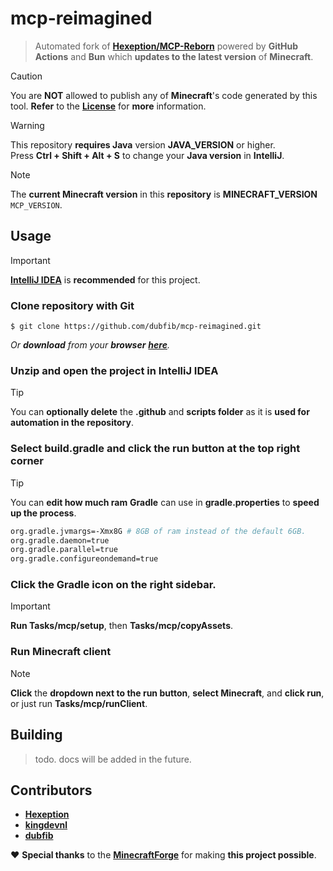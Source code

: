 # mcp-reimagined
> Automated fork of **[Hexeption/MCP-Reborn](https://github.com/Hexeption/MCP-Reborn)** powered by **GitHub Actions** and **Bun** which **updates to the latest version** of **Minecraft**.

> [!CAUTION]
> You are **NOT** allowed to publish any of **Minecraft**'s code generated by this tool. **Refer** to the **[License](https://github.com/dubfib/mcp-reimagined/blob/main/MCP-License)** for **more** information.

> [!WARNING]
> This repository **requires Java** version **JAVA_VERSION** or higher.  
> Press **Ctrl + Shift + Alt + S** to change your **Java version** in **IntelliJ**.

> [!NOTE]
> The **current Minecraft version** in this **repository** is **MINECRAFT_VERSION** `MCP_VERSION`.

## Usage
> [!IMPORTANT]
> **[IntelliJ IDEA](https://jetbrains.com/idea/download)** is **recommended** for this project.

### Clone repository with **Git**
```
$ git clone https://github.com/dubfib/mcp-reimagined.git
```
*Or **download** from your **browser** **[here](https://codeload.github.com/dubfib/mcp-reimagined/zip/refs/heads/main)**.*

### Unzip and open the project in IntelliJ IDEA
> [!TIP]
> You can **optionally delete** the **.github** and **scripts folder** as it is **used for automation in the repository**.

### Select **build.gradle** and click the run button at the top right corner
> [!TIP]
> You can **edit how much ram** **Gradle** can use in **gradle.properties** to **speed up the process**.
> ```bash
> org.gradle.jvmargs=-Xmx8G # 8GB of ram instead of the default 6GB.
> org.gradle.daemon=true
> org.gradle.parallel=true
> org.gradle.configureondemand=true
> ```

### Click the Gradle icon on the right sidebar.
> [!IMPORTANT]
> **Run Tasks/mcp/setup**, then **Tasks/mcp/copyAssets**.

### Run Minecraft client
> [!NOTE]
> **Click** the **dropdown next to the run button**, **select Minecraft**, and **click run**, or just run **Tasks/mcp/runClient**.

## Building
> todo. docs will be added in the future.

## Contributors
* **[Hexeption](https://github.com/hexeption)**
* **[kingdevnl](https://github.com/kingdevnl)**
* **[dubfib](https://github.com/dubfib)**

❤️ **Special thanks** to the **[MinecraftForge](https://github.com/MinecraftForge)** for making **this project possible**.
